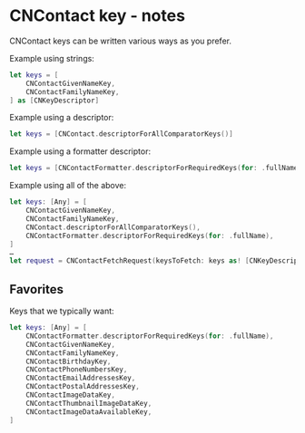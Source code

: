 # CNContact key - notes

CNContact keys can be written various ways as you prefer.

Example using strings:

```swift
let keys = [
    CNContactGivenNameKey,
    CNContactFamilyNameKey,
] as [CNKeyDescriptor]
```

Example using a descriptor:

```swift
let keys = [CNContact.descriptorForAllComparatorKeys()]
```

Example using a formatter descriptor:

```swift
let keys = [CNContactFormatter.descriptorForRequiredKeys(for: .fullName)]
```

Example using all of the above:

```swift
let keys: [Any] = [
    CNContactGivenNameKey,
    CNContactFamilyNameKey,
    CNContact.descriptorForAllComparatorKeys(),
    CNContactFormatter.descriptorForRequiredKeys(for: .fullName),
]
…
let request = CNContactFetchRequest(keysToFetch: keys as! [CNKeyDescriptor])
```

## Favorites

Keys that we typically want:

```swift
let keys: [Any] = [
    CNContactFormatter.descriptorForRequiredKeys(for: .fullName),
    CNContactGivenNameKey,
    CNContactFamilyNameKey,
    CNContactBirthdayKey,
    CNContactPhoneNumbersKey,
    CNContactEmailAddressesKey,
    CNContactPostalAddressesKey,
    CNContactImageDataKey,
    CNContactThumbnailImageDataKey,
    CNContactImageDataAvailableKey,
]
```
